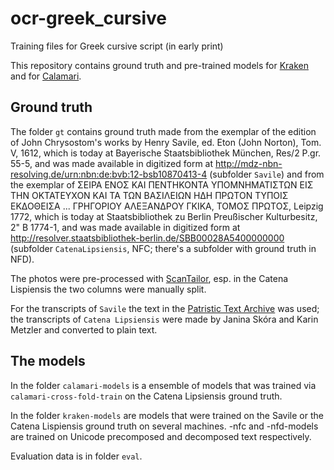 # ocr-greek_cursive
Training files for Greek cursive script (in early print)

This repository contains ground truth and pre-trained models for [Kraken](http://kraken.re) and for [Calamari](https://github.com/Calamari-OCR/calamari).


## Ground truth

The folder `gt` contains ground truth made from the exemplar of the edition of John Chrysostom's works by Henry Savile, ed. Eton (John Norton), Tom. V, 1612, which is today at Bayerische Staatsbibliothek München, Res/2 P.gr. 55-5, and was made available in digitized form at <http://mdz-nbn-resolving.de/urn:nbn:de:bvb:12-bsb10870413-4> (subfolder `Savile`) and from the exemplar of ΣΕΙΡΑ ΕΝΟΣ ΚΑΙ ΠΕΝΤΗΚΟΝΤΑ ΥΠΟΜΝΗΜΑΤΙΣΤΩΝ ΕΙΣ ΤΗΝ ΟΚΤΑΤΕΥΧΟΝ ΚΑΙ ΤΑ ΤΩΝ ΒΑΣΙΛΕΙΩΝ ΗΔΗ ΠΡΩΤΟΝ ΤΥΠΟΙΣ ΕΚΔΟΘΕΙΣΑ ... ΓΡΗΓΟΡΙΟΥ ΑΛΕΞΑΝΔΡΟΥ ΓΚΙΚΑ, ΤΟΜΟΣ ΠΡΩΤΟΣ, Leipzig 1772, which is today at Staatsbibliothek zu Berlin Preußischer Kulturbesitz, 2" B 1774-1, and was made available in digitized form at <http://resolver.staatsbibliothek-berlin.de/SBB00028A5400000000> (subfolder `CatenaLipsiensis`, NFC; there's a subfolder with ground truth in NFD).

The photos were pre-processed with [ScanTailor](http://scantailor.org/), esp. in the Catena Lispiensis the two columns were manually split. 

For the transcripts of `Savile` the text in the [Patristic Text Archive](https://pta.bbaw.de) was used; the transcripts of `Catena Lipsiensis` were made by Janina Skóra and Karin Metzler and converted to plain text.


## The models

In the folder `calamari-models` is a ensemble of models that was trained via `calamari-cross-fold-train` on the Catena Lipsiensis ground truth.

In the folder `kraken-models` are models that were trained on the Savile or the Catena Lispiensis ground truth on several machines. -nfc and -nfd-models are trained on Unicode precomposed and decomposed text respectively.

Evaluation data is in folder `eval`.